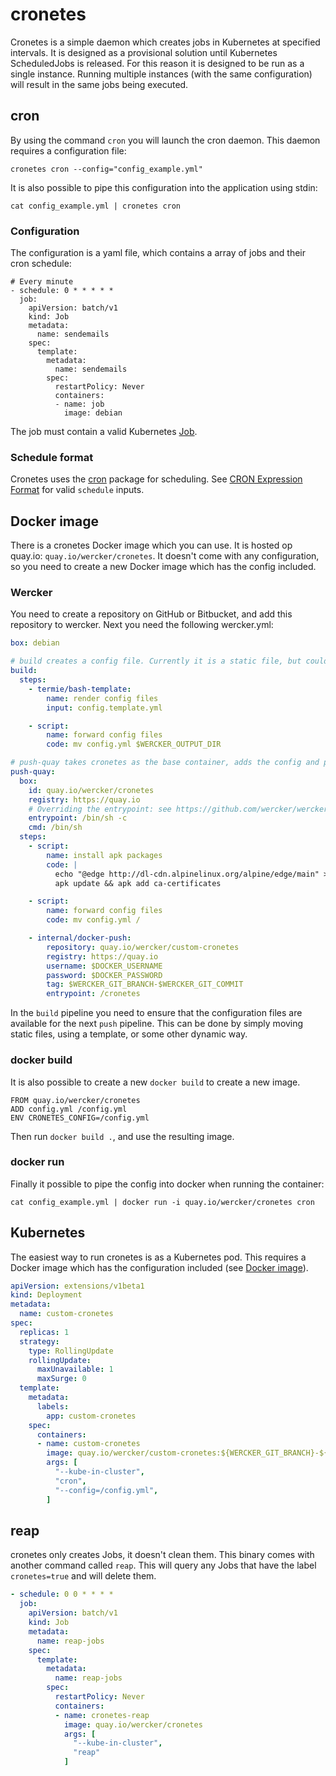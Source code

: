 # cronetes

Cronetes is a simple daemon which creates jobs in Kubernetes at specified
intervals. It is designed as a provisional solution until Kubernetes
ScheduledJobs is released.  For this reason it is designed to be run as a
single instance. Running multiple instances (with the same configuration) will
result in the same jobs being executed.

## cron

By using the command `cron` you will launch the cron daemon. This daemon
requires a configuration file:

```
cronetes cron --config="config_example.yml"
```

It is also possible to pipe this configuration into the application using
stdin:

```
cat config_example.yml | cronetes cron
```

### Configuration

The configuration is a yaml file, which contains a array of jobs and their
cron schedule:

```
# Every minute
- schedule: 0 * * * * *
  job:
    apiVersion: batch/v1
    kind: Job
    metadata:
      name: sendemails
    spec:
      template:
        metadata:
          name: sendemails
        spec:
          restartPolicy: Never
          containers:
          - name: job
            image: debian
```

The job must contain a valid Kubernetes [Job](http://kubernetes.io/docs/api-reference/batch/v1/definitions/#_v1_job).

### Schedule format

Cronetes uses the [cron](github.com/robfig/cron) package for scheduling. See
[CRON Expression Format](https://godoc.org/github.com/robfig/cron#hdr-CRON_Expression_Format)
for valid `schedule` inputs.

## Docker image

There is a cronetes Docker image which you can use. It is hosted op quay.io:
`quay.io/wercker/cronetes`.  It doesn't come with any configuration, so you need
to create a new Docker image which has the config included.

### Wercker

You need to create a repository on GitHub or Bitbucket, and add this repository
to wercker. Next you need the following wercker.yml:

```yaml
box: debian

# build creates a config file. Currently it is a static file, but could be dynamic
build:
  steps:
    - termie/bash-template:
        name: render config files
        input: config.template.yml

    - script:
        name: forward config files
        code: mv config.yml $WERCKER_OUTPUT_DIR

# push-quay takes cronetes as the base container, adds the config and pushes it to quay
push-quay:
  box:
    id: quay.io/wercker/cronetes
    registry: https://quay.io
    # Overriding the entrypoint: see https://github.com/wercker/wercker/issues/218
    entrypoint: /bin/sh -c
    cmd: /bin/sh
  steps:
    - script:
        name: install apk packages
        code: |
          echo "@edge http://dl-cdn.alpinelinux.org/alpine/edge/main" >> /etc/apk/repositories
          apk update && apk add ca-certificates

    - script:
        name: forward config files
        code: mv config.yml /

    - internal/docker-push:
        repository: quay.io/wercker/custom-cronetes
        registry: https://quay.io
        username: $DOCKER_USERNAME
        password: $DOCKER_PASSWORD
        tag: $WERCKER_GIT_BRANCH-$WERCKER_GIT_COMMIT
        entrypoint: /cronetes
```

In the `build` pipeline you need to ensure that the configuration files are
available for the next `push` pipeline. This can be done by simply moving
static files, using a template, or some other dynamic way.

### docker build

It is also possible to create a new `docker build` to create a new image.

```
FROM quay.io/wercker/cronetes
ADD config.yml /config.yml
ENV CRONETES_CONFIG=/config.yml
```

Then run `docker build .`, and use the resulting image.

### docker run

Finally it possible to pipe the config into docker when running the container:

```
cat config_example.yml | docker run -i quay.io/wercker/cronetes cron
```

## Kubernetes

The easiest way to run cronetes is as a Kubernetes pod. This requires a Docker
image which has the configuration included (see [Docker image](#docker-image)).

```yaml
apiVersion: extensions/v1beta1
kind: Deployment
metadata:
  name: custom-cronetes
spec:
  replicas: 1
  strategy:
    type: RollingUpdate
    rollingUpdate:
      maxUnavailable: 1
      maxSurge: 0
  template:
    metadata:
      labels:
        app: custom-cronetes
    spec:
      containers:
      - name: custom-cronetes
        image: quay.io/wercker/custom-cronetes:${WERCKER_GIT_BRANCH}-${WERCKER_GIT_COMMIT}
        args: [
          "--kube-in-cluster",
          "cron",
          "--config=/config.yml",
        ]
```

## reap

cronetes only creates Jobs, it doesn't clean them. This binary comes with
another command called `reap`. This will query any Jobs that have the label
`cronetes=true` and will delete them.

```yaml
- schedule: 0 0 * * * *
  job:
    apiVersion: batch/v1
    kind: Job
    metadata:
      name: reap-jobs
    spec:
      template:
        metadata:
          name: reap-jobs
        spec:
          restartPolicy: Never
          containers:
          - name: cronetes-reap
            image: quay.io/wercker/cronetes
            args: [
              "--kube-in-cluster",
              "reap"
            ]
```
